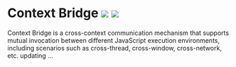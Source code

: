 # Context Bridge <a href="https://github.com/memo-cn/context-bridge/blob/main/context-bridge/README.en-US.md"><img src="https://img.shields.io/npm/v/context-bridge.svg" /></a> <a href="https://github.com/memo-cn/context-bridge/blob/main/context-bridge/README.en-US.md"><img src="https://packagephobia.now.sh/badge?p=context-bridge" /></a>

Context Bridge is a cross-context communication mechanism that supports mutual invocation between different JavaScript execution environments, including scenarios such as cross-thread, cross-window, cross-network, etc.
updating ...

